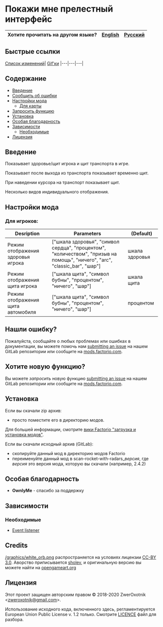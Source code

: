 # Покажи мне прелестный интерфейс

Хотите прочитать на другом языке? | [English](/README.md) | [Русский](/docs/ru/README.md)
|---|---|---|

## Быстрые ссылки

[Список изменений](CHANGELOG.md)| [Gif'ки](/gifs-and-image.md)
|---|---|---|

## Содержание

* [Введение](#overview)
* [Сообщить об ошибки](#issue)
* [Настройки мода](#mod-settings)
    * [Для карты](#player)
* [Запросить функцию](#feature)
* [Установка](#installing)
* [Особая благодарность](#special-thanks)
* [Зависимости](#dependencies)
    * [Необходимые](#required)
* [Лицензия](#license)

## <a name="overview"></a> Введение

Показывает здоровье/щит игрока и щит транспорта в игре.

Показывает после выхода из транспорта показывает временно щит.

При наведении курсора на транспорт показывает щит.

Несколько видов индивидуального отображения.

## <a name="mod-settings"></a> Настройки мода

### <a name="player"></a> Для игроков:

| Desription | Parameters | (Default) |
| ---------- | ---------- |  -------- |
| Режим отображения здоровья игрока   | ["шкала здоровья", "символ сердца", "процентом", "количеством", "призыв на помощь", "ничего", "arc", "classic_bar", "шар"] | шкала здоровья |
| Режим отображения щита игрока       | ["шкала щита", "символ бубны", "процентом", "ничего", "шар"] | шкала щита |
| Режим отображения щита автомобиля   | ["шкала щита", "символ бубны", "процентом", "ничего", "шар"] | процентом |

## <a name="issue"></a> Нашли ошибку?

Пожалуйста, сообщайте о любых проблемах или ошибках в документации, вы можете помочь нам
[submitting an issue](https://gitlab.com/ZwerOxotnik/show-health-and-shield/issues) на нашем GitLab репозитории или сообщите на [mods.factorio.com](https://mods.factorio.com/mod/show-health-and-shield/discussion).

## <a name="feature"></a> Хотите новую функцию?

Вы можете *запросить* новую функцию [submitting an issue](https://gitlab.com/ZwerOxotnik/show-health-and-shield/issues) на нашем GitLab репозитории или сообщите на [mods.factorio.com](https://mods.factorio.com/mod/show-health-and-shield/discussion).

## <a name="installing"></a> Установка

Если вы скачали zip архив:

* просто поместите его в директорию модов.

Для большей информации, смотрите [вики Factorio "загрузка и установка модов"](https://wiki.factorio.com/Modding/ru#.D0.97.D0.B0.D0.B3.D1.80.D1.83.D0.B7.D0.BA.D0.B0_.D0.B8_.D1.83.D1.81.D1.82.D0.B0.D0.BD.D0.BE.D0.B2.D0.BA.D0.B0_.D0.BC.D0.BE.D0.B4.D0.BE.D0.B2).

Если вы скачали исходный архив (GitLab):

* скопируйте данный мод в директорию модов Factorio
* переименуйте данный мод в scan-rocket-with-radars_*версия*, где *версия* это версия мода, которую вы скачали (например, 2.4.2)

## <a name="special-thanks"></a> Особая благодарность

* **OwnlyMe** - спасибо за поддержку

## <a name="dependencies"></a> Зависимости

### <a name="required"></a> Необходимые

* [Event listener](https://mods.factorio.com/mod/event-listener)

## Credits

[/graphics/white_orb.png](/graphics/white_orb) распространяется на условиях лицензии  [CC-BY 3.0](https://creativecommons.org/licenses/by/3.0/). Аворство приписывается [sholev](https://opengameart.org/users/sholev), и оригинальную версию вы можете найти на [opengameart.org](https://opengameart.org/content/shield-aura-effect)

## <a name="license"></a> Лицензия

Этот проект защищен авторским правом © 2018-2020 ZwerOxotnik \<zweroxotnik@gmail.com\>.

Использование исходного кода, включенного здесь, регламентируется European Union Public License v. 1.2 только. Смотрите [LICENCE](/LICENCE) файл для разбора.

[homepage]: http://mods.factorio.com/mod/show-health-and-shield
[Factorio]: https://factorio.com/
